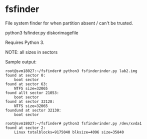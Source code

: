 fsfinder
========

File system finder for when partition absent / can't be trusted.  

python3 fsfinder.py diskorimagefile

Requires Python 3.

NOTE: all sizes in sectors

Sample output:


    root@svm18027:~/fsfinder# python3 fsfinderinder.py lab2.img
    found at sector 0:
        boot sector
    found at sector 63:
        NTFS size=32065
    found allt sector 21053:
        boot sector
    found at sector 32128:
        NTFS size=32065
    foundund at sector 32130:
        boot sector
    
    root@svm18027:~/fsfinder# python3 fsfinderinder.py /dev/xvda1 
    found at sector 2:
        Linux totalblocks=9175040 blksize=4096 size=35840

